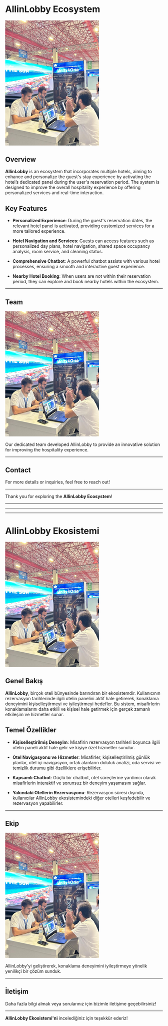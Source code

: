 # AllinLobby Ecosystem

<img src="./images/team.jpeg" alt="AllinLobby Team" width="300"/>

## Overview

**AllinLobby** is an ecosystem that incorporates multiple hotels, aiming to enhance and personalize the guest's stay experience by activating the hotel’s dedicated panel during the user's reservation period. The system is designed to improve the overall hospitality experience by offering personalized services and real-time interaction.

## Key Features

- **Personalized Experience**: During the guest's reservation dates, the relevant hotel panel is activated, providing customized services for a more tailored experience.
  
- **Hotel Navigation and Services**: Guests can access features such as personalized day plans, hotel navigation, shared space occupancy analysis, room service, and cleaning status.

- **Comprehensive Chatbot**: A powerful chatbot assists with various hotel processes, ensuring a smooth and interactive guest experience.

- **Nearby Hotel Booking**: When users are not within their reservation period, they can explore and book nearby hotels within the ecosystem.

---

## Team

<img src="./images/team.jpeg" alt="AllinLobby Team" width="300"/>

Our dedicated team developed AllinLobby to provide an innovative solution for improving the hospitality experience.

---

## Contact

For more details or inquiries, feel free to reach out!

---

Thank you for exploring the **AllinLobby Ecosystem**!

---
---
---

# AllinLobby Ekosistemi

<img src="./images/team.jpeg" alt="AllinLobby Ekibi" width="300"/>

## Genel Bakış

**AllinLobby**, birçok oteli bünyesinde barındıran bir ekosistemdir. Kullanıcının rezervasyon tarihlerinde ilgili otelin panelini aktif hale getirerek, konaklama deneyimini kişiselleştirmeyi ve iyileştirmeyi hedefler. Bu sistem, misafirlerin konaklamalarını daha etkili ve kişisel hale getirmek için gerçek zamanlı etkileşim ve hizmetler sunar.

## Temel Özellikler

- **Kişiselleştirilmiş Deneyim**: Misafirin rezervasyon tarihleri boyunca ilgili otelin paneli aktif hale gelir ve kişiye özel hizmetler sunulur.
  
- **Otel Navigasyonu ve Hizmetler**: Misafirler, kişiselleştirilmiş günlük planlar, otel içi navigasyon, ortak alanların doluluk analizi, oda servisi ve temizlik durumu gibi özelliklere erişebilirler.

- **Kapsamlı Chatbot**: Güçlü bir chatbot, otel süreçlerine yardımcı olarak misafirlerin interaktif ve sorunsuz bir deneyim yaşamasını sağlar.

- **Yakındaki Otellerin Rezervasyonu**: Rezervasyon süresi dışında, kullanıcılar AllinLobby ekosistemindeki diğer otelleri keşfedebilir ve rezervasyon yapabilirler.

---

## Ekip

<img src="./images/team.jpeg" alt="AllinLobby Ekibi" width="300"/>

AllinLobby'yi geliştirerek, konaklama deneyimini iyileştirmeye yönelik yenilikçi bir çözüm sunduk.

---

## İletişim

Daha fazla bilgi almak veya sorularınız için bizimle iletişime geçebilirsiniz!

---

**AllinLobby Ekosistemi'ni** incelediğiniz için teşekkür ederiz!

